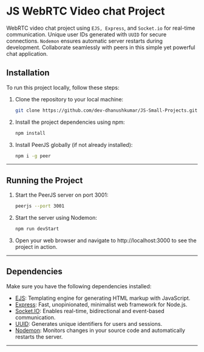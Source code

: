 # JS WebRTC Video chat Project

WebRTC video chat project using `EJS, Express`, and `Socket.io` for real-time communication. Unique user IDs generated with `UUID` for secure connections. `Nodemon` ensures automatic server restarts during development. Collaborate seamlessly with peers in this simple yet powerful chat application.


## Installation

To run this project locally, follow these steps:

1. Clone the repository to your local machine:

   ```sh
   git clone https://github.com/dev-dhanushkumar/JS-Small-Projects.git
   ```
2. Install the project dependencies using npm:
   ```sh
   npm install
   ```
3. Install PeerJS globally (if not already installed):
   ```sh
   npm i -g peer
   ```
---
## Running the Project

1. Start the PeerJS server on port 3001:
   ```sh
   peerjs --port 3001
   ```

2. Start the server using Nodemon:
   ```sh
   npm run devStart
   ```

3. Open your web browser and navigate to http://localhost:3000 to see the project in action.
---

## Dependencies
Make sure you have the following dependencies installed:
- [EJS](https://ejs.co/): Templating engine for generating HTML markup with JavaScript.
- [Express](https://expressjs.com/): Fast, unopinionated, minimalist web framework for Node.js.
- [Socket.IO](https://socket.io/): Enables real-time, bidirectional and event-based communication.
- [UUID](https://www.npmjs.com/package/uuid): Generates unique identifiers for users and sessions.
- [Nodemon](https://nodemon.io/): Monitors changes in your source code and automatically restarts the server.
---